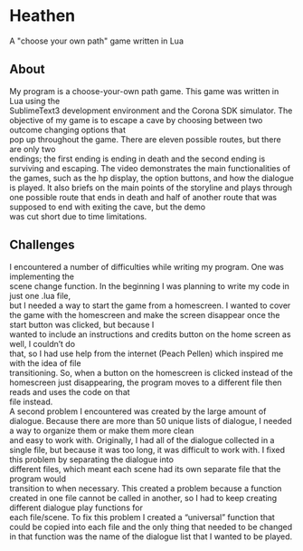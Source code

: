 # Heathen	
A "choose your own path" game written in Lua	

 ## About	
My program is a choose-your-own path game. This game was written in Lua using the	
SublimeText3 development environment and the Corona SDK simulator. The objective of	
my game is to escape a cave by choosing between two outcome changing options that	
pop up throughout the game. There are eleven possible routes, but there are only two	
endings; the first ending is ending in death and the second ending is surviving and escaping. The video demonstrates the main functionalities of the games, such as the hp display, the option buttons, and how the	
dialogue is played. It also briefs on the main points of the storyline and plays through one possible route	
that ends in death and half of another route that was supposed to end with exiting the cave, but the demo	
was cut short due to time limitations.	

 ## Challenges	
I encountered a number of difficulties while writing my program. One was implementing the	
scene change function. In the beginning I was planning to write my code in just one .lua file,	
but I needed a way to start the game from a homescreen. I wanted to cover the game with	
the homescreen and make the screen disappear once the start button was clicked, but because I	
wanted to include an instructions and credits button on the home screen as well, I couldn’t do	
that, so I had use help from the internet (Peach Pellen) which inspired me with the idea of file	
transitioning. So, when a button on the homescreen is clicked instead of the homescreen	
just disappearing, the program moves to a different file then reads and uses the code on that	
file instead.	
A second problem I encountered was created by the large amount of dialogue. Because	
there are more than 50 unique lists of dialogue, I needed a way to organize them or make them more clean	
and easy to work with. Originally, I had all of the dialogue collected in a single file, but because it was	
too long, it was difficult to work with. I fixed this problem by separating the dialogue into	
different files, which meant each scene had its own separate file that the program would	
transition to when necessary. This created a problem because a function created in one file	
cannot be called in another, so I had to keep creating different dialogue play functions for	
each file/scene. To fix this problem I created a “universal” function that could be copied into	
each file and the only thing that needed to be changed in that function was the name of the	
dialogue list that I wanted to be played.
